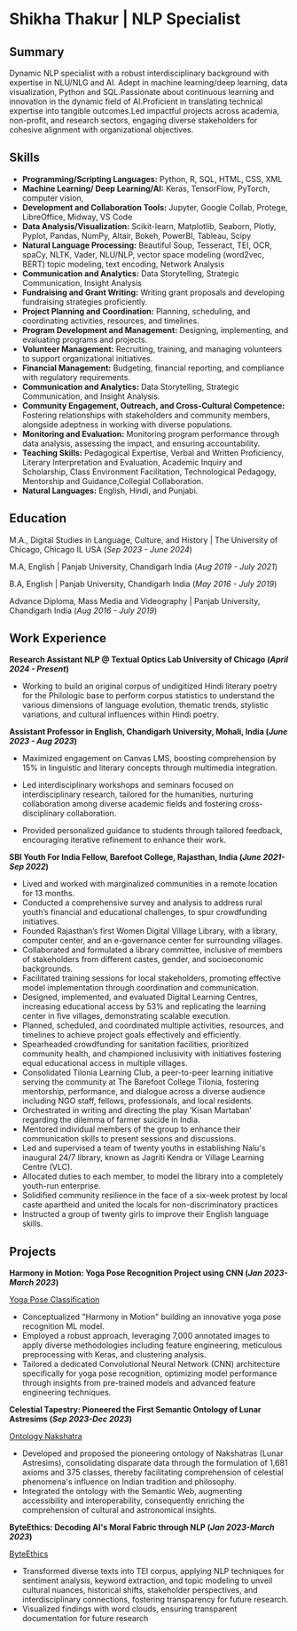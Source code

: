 # Shikha Thakur | NLP Specialist

## Summary
Dynamic NLP specialist with a robust interdisciplinary background with expertise in NLU/NLG and AI. Adept in machine learning/deep learning, data visualization, Python and SQL.Passionate about continuous learning and innovation in the dynamic field of AI.Proficient in translating technical expertise into tangible outcomes.Led impactful projects across academia, non-profit, and research sectors, engaging diverse stakeholders for cohesive alignment with organizational objectives.


## Skills

- **Programming/Scripting Languages:** Python, R, SQL, HTML, CSS, XML
- **Machine Learning/ Deep Learning/AI:** Keras, TensorFlow, PyTorch, computer vision,
- **Development and Collaboration Tools:** Jupyter, Google Collab, Protege, LibreOffice, Midway, VS Code
- **Data Analysis/Visualization:** Scikit-learn, Matplotlib, Seaborn, Plotly, Pyplot, Pandas, NumPy, Altair, Bokeh,
PowerBI, Tableau, Scipy
- **Natural Language Processing:** Beautiful Soup, Tesseract, TEI, OCR, spaCy, NLTK, Vader, NLU/NLP, vector
space modeling (word2vec, BERT) topic modeling, text encoding, Network Analysis
- **Communication and Analytics:** Data Storytelling, Strategic Communication, Insight Analysis
- **Fundraising and Grant Writing:** Writing grant proposals and developing fundraising strategies proficiently.
- **Project Planning and Coordination:** Planning, scheduling, and coordinating activities, resources, and timelines.
- **Program Development and Management:** Designing, implementing, and evaluating programs and projects.
- **Volunteer Management:** Recruiting, training, and managing volunteers to support organizational initiatives.
- **Financial Management:** Budgeting, financial reporting, and compliance with regulatory requirements.
- **Communication and Analytics:** Data Storytelling, Strategic Communication, and Insight Analysis.
- **Community Engagement, Outreach, and Cross-Cultural Competence:** Fostering relationships with
stakeholders and community members, alongside adeptness in working with diverse populations.
- **Monitoring and Evaluation:** Monitoring program performance through data analysis, assessing
the impact, and ensuring accountability.
- **Teaching Skills:** Pedagogical Expertise, Verbal and Written Proficiency, Literary Interpretation and Evaluation,
Academic Inquiry and Scholarship, Class Environment Facilitation, Technological Pedagogy, Mentorship and
Guidance,Collegial Collaboration.
- **Natural Languages:** English, Hindi, and Punjabi.


## Education

M.A., Digital Studies in Language, Culture, and History | The University of Chicago, Chicago IL USA                                 (_Sep 2023 - June 2024_)	

M.A, English	                                           | Panjab University, Chandigarh  India                                      (_Aug 2019 - July 2021_)

B.A, English                                            | Panjab University, Chandigarh  India                                      (_May 2016 - July 2019_)

Advance Diploma, Mass Media and Videography             | Panjab University, Chandigarh India                                       (_Aug 2016 - July 2019_)

## Work Experience

**Research Assistant NLP @ Textual Optics Lab  University of Chicago                                                                    (_April 2024 - Present_)**

- Working to build an original corpus of undigitized Hindi literary poetry for the Philologic base to perform corpus statistics to understand the various dimensions of language evolution, thematic trends, stylistic variations, and cultural influences within Hindi poetry.

**Assistant Professor in English, Chandigarh University, Mohali, India                                                                  (_June 2023 - Aug 2023_)**
- Maximized engagement on Canvas LMS, boosting comprehension by 15% in linguistic and literary concepts through multimedia integration.
  
- Led interdisciplinary workshops and seminars focused on interdisciplinary research, tailored for the humanities, nurturing collaboration among diverse academic fields and fostering cross-disciplinary collaboration.

- Provided personalized guidance to students through tailored feedback, encouraging iterative refinement to enhance their work.

**SBI Youth For India Fellow, Barefoot College, Rajasthan, India                                                                       (_June 2021- Sep 2022_)**
- Lived and worked with marginalized communities in a remote location for 13 months.
- Conducted a comprehensive survey and analysis to address rural youth’s financial and educational challenges, to
spur crowdfunding initiatives.
- Founded Rajasthan’s first Women Digital Village Library, with a library, computer center, and an e-governance
center for surrounding villages.
- Collaborated and formulated a library committee, inclusive of members of stakeholders from different castes,
gender, and socioeconomic backgrounds.
- Facilitated training sessions for local stakeholders, promoting effective model implementation through
coordination and communication.
- Designed, implemented, and evaluated Digital Learning Centres, increasing educational access by 53% and
replicating the learning center in five villages, demonstrating scalable execution.
- Planned, scheduled, and coordinated multiple activities, resources, and timelines to achieve project goals
effectively and efficiently.
- Spearheaded crowdfunding for sanitation facilities, prioritized community health, and championed inclusivity
with initiatives fostering equal educational access in multiple villages.
- Consolidated Tilonia Learning Club, a peer-to-peer learning initiative serving the community at The Barefoot
College Tilonia, fostering mentorship, performance, and dialogue across a diverse audience including NGO staff,
fellows, professionals, and local residents.
- Orchestrated in writing and directing the play ‘Kisan Martaban’ regarding the dilemma of farmer suicide in India.
- Mentored individual members of the group to enhance their communication skills to present sessions and
discussions.
- Led and supervised a team of twenty youths in establishing Nalu's inaugural 24/7 library, known as Jagriti Kendra
or Village Learning Centre (VLC).
- Allocated duties to each member, to model the library into a completely youth-run enterprise.
- Solidified community resilience in the face of a six-week protest by local caste apartheid and united the locals for
non-discriminatory practices
- Instructed a group of twenty girls to improve their English language skills.

## Projects

**Harmony in Motion: Yoga Pose Recognition Project using CNN                                                                         (_Jan 2023-March 2023_)**

[Yoga Pose Classification](https://github.com/ThakurinTech/yogaposeclassification)


- Conceptualized "Harmony in Motion" building an innovative yoga pose recognition ML model.
- Employed a robust approach, leveraging 7,000 annotated images to apply diverse methodologies including
feature engineering, meticulous preprocessing with Keras, and clustering analysis.
- Tailored a dedicated Convolutional Neural Network (CNN) architecture specifically for yoga pose recognition,
optimizing model performance through insights from pre-trained models and advanced feature engineering techniques.


**Celestial Tapestry: Pioneered the First Semantic Ontology of Lunar Astresims                                                         (_Sep 2023-Dec 2023_)**

[Ontology Nakshatra](https://github.com/ThakurinTech/OntologyNakshatra)
                                                                
- Developed and proposed the pioneering ontology of Nakshatras (Lunar Astresims), consolidating disparate data through the formulation of 1,681 axioms and 375 classes, thereby facilitating comprehension of celestial phenomena's influence on Indian tradition and philosophy.
- Integrated the ontology with the Semantic Web, augmenting accessibility and interoperability, consequently enriching the comprehension of cultural and astronomical insights.


**ByteEthics: Decoding AI's Moral Fabric through NLP                                                                                 (_Jan 2023-March 2023_)**

[ByteEthics](https://github.com/ThakurinTech/ByteEthics)


- Transformed diverse texts into TEI corpus, applying NLP techniques for sentiment analysis, keyword extraction, and topic modeling to unveil cultural nuances, historical shifts, stakeholder perspectives, and interdisciplinary connections, fostering transparency for future research.
- Visualized findings with word clouds, ensuring transparent documentation for future research






